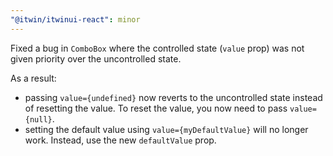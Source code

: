 ```yaml
---
"@itwin/itwinui-react": minor
---
```


Fixed a bug in `ComboBox` where the controlled state (`value` prop) was not given priority over the uncontrolled state.

As a result:
* passing `value={undefined}` now reverts to the uncontrolled state instead of resetting the value. To reset the value, you now need to pass `value={null}`.
* setting the default value using `value={myDefaultValue}` will no longer work. Instead, use the new `defaultValue` prop.
